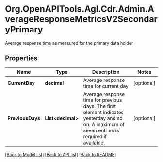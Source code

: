 # Org.OpenAPITools.Agl.Cdr.Admin.AverageResponseMetricsV2SecondaryPrimary
Average response time as measured for the primary data holder

## Properties

Name | Type | Description | Notes
------------ | ------------- | ------------- | -------------
**CurrentDay** | **decimal** | Average response time for current day | [optional] 
**PreviousDays** | **List&lt;decimal&gt;** | Average response time for previous days. The first element indicates yesterday and so on. A maximum of seven entries is required if available. | [optional] 

[[Back to Model list]](../README.md#documentation-for-models) [[Back to API list]](../README.md#documentation-for-api-endpoints) [[Back to README]](../README.md)

